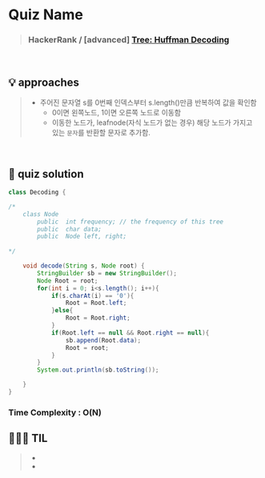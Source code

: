 # Quiz Name
> ### HackerRank / [advanced] <a href = "https://www.hackerrank.com/challenges/one-week-preparation-kit-tree-huffman-decoding/problem?isFullScreen=true&h_l=interview&playlist_slugs%5B%5D=preparation-kits&playlist_slugs%5B%5D=one-week-preparation-kit&playlist_slugs%5B%5D=one-week-day-seven"> Tree: Huffman Decoding </a>

<br>

## 💡 approaches
>  - 주어진 문자열 s를 0번째 인덱스부터 s.length()만큼 반복하여 값을 확인함
>    - 0이면 왼쪽노드, 1이면 오른쪽 노드로 이동함
>    - 이동한 노드가, leafnode(자식 노드가 없는 경우) 해당 노드가 가지고 있는 `문자`를 반환할 문자로 추가함.
    
<br>

## 🔑 quiz solution

```java
class Decoding {

/*  
	class Node
		public  int frequency; // the frequency of this tree
    	public  char data;
    	public  Node left, right;
    
*/

    void decode(String s, Node root) {
        StringBuilder sb = new StringBuilder();
        Node Root = root;
        for(int i = 0; i<s.length(); i++){
            if(s.charAt(i) == '0'){
                Root = Root.left;
            }else{
                Root = Root.right;
            }
            if(Root.left == null && Root.right == null){
                sb.append(Root.data);
                Root = root;
            }
        }
        System.out.println(sb.toString());

    }
}


```
### Time Complexity : O(N)
## 👩🏻‍🏫 TIL
>  -
>  -
